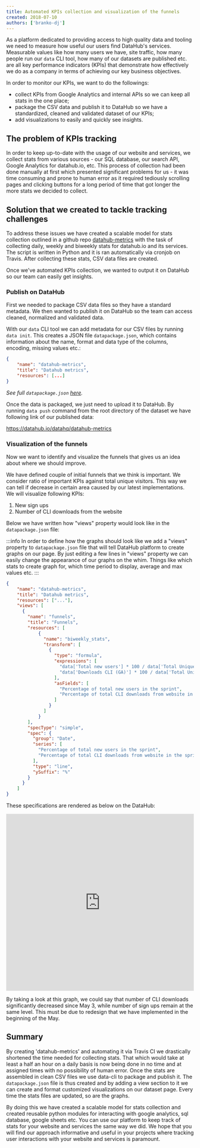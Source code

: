 ```yaml
---
title: Automated KPIs collection and visualization of the funnels
created: 2018-07-10
authors: ['branko-dj']
---
```


As a platform dedicated to providing access to high quality data and tooling we need to measure how useful our users find DataHub's services. Measurable values like how many users we have, site traffic, how many people run our `data` CLI tool, how many of our datasets are published etc. are all key performance indicators (KPIs) that demonstrate how effectively we do as a company in terms of achieving our key business objectives.

In order to monitor our KPIs, we want to do the followings:

* collect KPIs from Google Analytics and internal APIs so we can keep all stats in the one place;
* package the CSV data and publish it to DataHub so we have a standardized, cleaned and validated dataset of our KPIs;
* add visualizations to easily and quickly see insights.

## The problem of KPIs tracking

In order to keep up-to-date with the usage of our website and services, we collect stats from various sources - our SQL database, our search API, Google Analytics for datahub.io, etc. This process of collection had been done manually at first which presented significant problems for us - it was time consuming and prone to human error as it required tediously scrolling pages and clicking buttons for a long period of time that got longer the more stats we decided to collect.

## Solution that we created to tackle tracking challenges

To address these issues we have created a scalable model for stats collection outlined in a github repo [datahub-metrics](https://github.com/datahq/datahub-metrics) with the task of collecting daily, weekly and biweekly stats for datahub.io and its services. The script is written in Python and it is ran automatically via cronjob on Travis. After collecting these stats, CSV data files are created.

Once we've automated KPIs collection, we wanted to output it on DataHub so our team can easily get insights.

### Publish on DataHub

First we needed to package CSV data files so they have a standard metadata. We then wanted to publish it on DataHub so the team can access cleaned, normalized and validated data.

With our `data` CLI tool we can add metadata for our CSV files by running `data init`. This creates a JSON file `datapackage.json`, which contains information about the name, format and data type of the columns, encoding, missing values etc.:

```json
{
    "name": "datahub-metrics",
    "title": "Datahub metrics",
    "resources": [...]
}
```

*See full `datapackage.json` [here](https://github.com/datahq/datahub-metrics/blob/master/datapackage.json).*

Once the data is packaged, we just need to upload it to DataHub. By running `data push` command from the root directory of the dataset we have following link of our published data:

https://datahub.io/datahq/datahub-metrics

### Visualization of the funnels

Now we want to identify and visualize the funnels that gives us an idea about where we should improve.

We have defined couple of initial funnels that we think is important. We consider ratio of important KPIs against total unique visitors. This way we can tell if decrease in certain area caused by our latest implementations. We will visualize following KPIs:

1. New sign ups
2. Number of CLI downloads from the website

Below we have written how "views" property would look like in the `datapackage.json` file:

:::info
In order to define how the graphs should look like we add a "views" property to `datapackage.json` file that will tell DataHub platform to create graphs on our page. By just editing a few lines in "views" property we can easily change the appearance of our graphs on the whim. Things like which stats to create graph for, which time period to display, average and max values etc.
:::

```json
{
    "name": "datahub-metrics",
    "title": "Datahub metrics",
    "resources": ["..."],
    "views": [
      {
        "name": "funnels",
        "title": "Funnels",
        "resources": [
            {
              "name": "biweekly_stats",
              "transform": [
                {
                  "type": "formula",
                  "expressions": [
                    "data['Total new users'] * 100 / data['Total Unique Visitors']",
                    "data['Downloads CLI (GA)'] * 100 / data['Total Unique Visitors']"
                  ],
                  "asFields": [
                    "Percentage of total new users in the sprint",
                    "Percentage of total CLI downloads from website in the sprint"
                  ]
                }
              ]
            }
        ],
        "specType": "simple",
        "spec": {
          "group": "Date",
          "series": [
            "Percentage of total new users in the sprint",
            "Percentage of total CLI downloads from website in the sprint"
          ],
          "type": "line",
          "ySuffix": "%"
        }
      }
    ]
}
```

These specifications are rendered as below on the DataHub:

<iframe src="https://datahub.io/datahq/datahub-metrics/view/0" width="100%" height="475px" frameborder="0"></iframe>

By taking a look at this graph, we could say that number of CLI downloads significantly decreased since May 3, while number of sign ups remain at the same level. This must be due to redesign that we have implemented in the beginning of the May.

## Summary

By creating 'datahub-metrics' and automating it via Travis CI we drastically shortened the time needed for collecting stats. That which would take at least a half an hour on a daily basis is now being done in no time and at assigned times with no possibility of human error. Once the stats are assembled in clean CSV files we use data-cli to package and publish it. The `datapackage.json` file is thus created and by adding a view section to it we can create and format customized visualizations on our dataset page. Every time the stats files are updated, so are the graphs.

By doing this we have created a scalable model for stats collection and created reusable python modules for interacting with google analytics, sql database, google sheets etc. You can use our platform to keep track of stats for your website and services the same way we did. We hope that you will find our approach informative and useful in your projects where tracking user interactions with your website and services is paramount.
